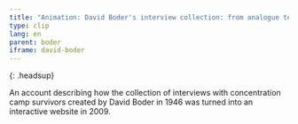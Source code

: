 ```yaml
---
title: "Animation: David Boder's interview collection: from analogue to digital"
type: clip
lang: en
parent: boder
iframe: david-boder
---
```


{: .headsup}                            

An account describing how the collection of interviews with concentration camp survivors created by David Boder in 1946 was turned into an interactive website in 2009.



<!-- more -->

